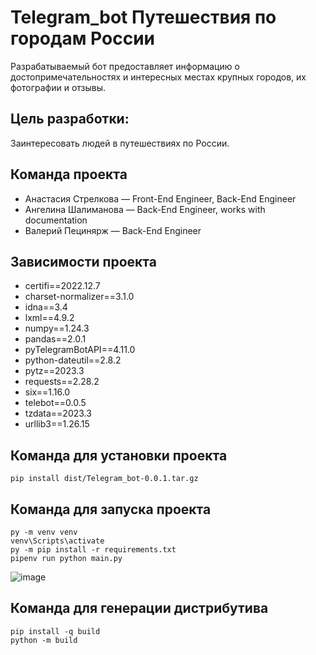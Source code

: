 # Telegram_bot Путешествия по городам России
Разрабатываемый бот предоставляет информацию о достопримечательностях и интересных местах крупных городов, их фотографии и отзывы.
## Цель разработки: 
Заинтересовать людей в путешествиях по России.
## Команда проекта
- Анастасия Стрелкова — Front-End Engineer, Back-End Engineer
- Ангелина Шалиманова — Back-End Engineer, works with documentation
- Валерий Пецинярж — Back-End Engineer
## Зависимости проекта
+ certifi==2022.12.7
+ charset-normalizer==3.1.0
+ idna==3.4
+ lxml==4.9.2
+ numpy==1.24.3
+ pandas==2.0.1
+ pyTelegramBotAPI==4.11.0
+ python-dateutil==2.8.2
+ pytz==2023.3
+ requests==2.28.2
+ six==1.16.0
+ telebot==0.0.5
+ tzdata==2023.3
+ urllib3==1.26.15
## Команда для установки проекта
`pip install dist/Telegram_bot-0.0.1.tar.gz`

## Команда для запуска проекта
```
py -m venv venv
venv\Scripts\activate
py -m pip install -r requirements.txt
pipenv run python main.py
```
![image](https://github.com/nastasyas0/Telegram_bot/assets/36643075/ebbba72a-1312-4079-9ade-c15332b3b162)


## Команда для генерации дистрибутива
```
pip install -q build
python -m build
```
